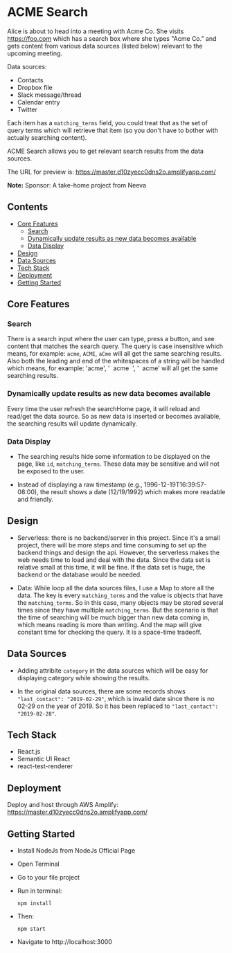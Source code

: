 # ACME Search

Alice is about to head into a meeting with Acme Co. She visits https://foo.com which has a search box where she types "Acme Co." and gets content from various data sources (listed below) relevant to the upcoming meeting.

Data sources: 
- Contacts
- Dropbox file
- Slack message/thread 
- Calendar entry
- Twitter

Each item has a `matching_terms` field, you could treat that as the set of query terms which will retrieve that item (so you don't have to bother with actually searching content).

ACME Search allows you to get relevant search results from the data sources.

The URL for preview is: https://master.d10zyecc0dns2o.amplifyapp.com/

**Note:** Sponsor: A take-home project from Neeva


## Contents

- [Core Features](#core-features)
  - [Search](#search)
  - [Dynamically update results as new data becomes available](#dynamically-update-results-as-new-data-becomes-available)
  - [Data Display](#data-display)
- [Design](#design)
- [Data Sources](#data-sources)
- [Tech Stack](#tech-stack)
- [Deployment](#deployment)
- [Getting Started](#getting-started)


## Core Features

### Search
There is a search input where the user can type, press a button, and see content that matches the search query. The query is case insensitive which means, for example: `acme`, `ACME`, `aCme` will all get the same searching results. Also both the leading and end of the whitespaces of a string will be handled which means, for example: 'acme', '&nbsp;&nbsp;acme&nbsp;&nbsp;', '&nbsp;&nbsp;acme' will all get the same searching results.

### Dynamically update results as new data becomes available
Every time the user refresh the searchHome page, it will reload and read/get the data source. So as new data is inserted or becomes available, the searching results will update dynamically.

### Data Display
- The searching results hide some information to be displayed on the page, like `id`, `matching_terms`. These data may be sensitive and will not be exposed to the user.

- Instead of displaying a raw timestamp (e.g., 1996-12-19T16:39:57-08:00), the result shows a date (12/19/1992) which makes more readable and friendly.


## Design
- Serverless: there is no backend/server in this project. Since it's a small project, there will be more steps and time consuming to set up the backend things and design the api. However, the serverless makes the web needs time to load and deal with the data. Since the data set is relative small at this time, it will be fine. If the data set is huge, the backend or the database would be needed.

- Data: While loop all the data sources files, I use a Map to store all the data. The key is every `matching_terms` and the value is objects that have the `matching_terms`. So in this case, many objects may be stored several times since they have multiple `matching_terms`. But the scenario is that the time of searching will be much bigger than new data coming in, which means reading is more than writing. And the map will give constant time for checking the query. It is a space-time tradeoff. 


## Data Sources
- Adding attribite `category` in the data sources which will be easy for displaying category while showing the results.

- In the original data sources, there are some records shows `"last_contact": "2019-02-29"`, which is invalid date since there is no 02-29 on the year of 2019. So it has been replaced to `"last_contact": "2019-02-28"`.


## Tech Stack
- React.js
- Semantic UI React
- react-test-renderer


## Deployment

Deploy and host through AWS Amplify: https://master.d10zyecc0dns2o.amplifyapp.com/

## Getting Started

- Install NodeJs from NodeJs Official Page
- Open Terminal
- Go to your file project
- Run in terminal:

      npm install

- Then:
    
      npm start

- Navigate to http://localhost:3000